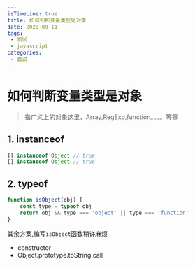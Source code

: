 ```yaml
---
isTimeLine: true
title: 如何判断变量类型是对象
date: 2020-09-11
tags:
 - 面试
 - javascript
categories:
 - 面试
---
```

# 如何判断变量类型是对象
>指广义上的对象这里，Array,RegExp,function。。。。等等
## 1. instanceof

```js
{} instanceof Object // true
[] instanceof Object // true
```


## 2. typeof
```js
function isObject(obj) {
    const type = typeof obj
    return obj && type === 'object' || type === 'function'
}
```

其余方案,编写`isObject`函数稍许麻烦
* constructor
* Object.prototype.toString.call

<comment/>